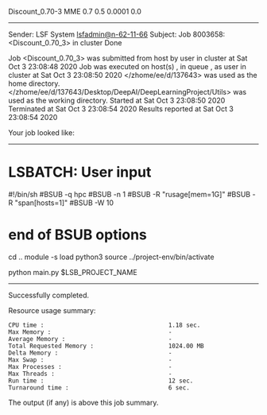 Discount_0.70-3 MME 0.7 0.5 0.0001 0.0

------------------------------------------------------------
Sender: LSF System <lsfadmin@n-62-11-66>
Subject: Job 8003658: <Discount_0.70_3> in cluster <dcc> Done

Job <Discount_0.70_3> was submitted from host <n-62-30-5> by user <s183905> in cluster <dcc> at Sat Oct  3 23:08:48 2020
Job was executed on host(s) <n-62-11-66>, in queue <hpc>, as user <s183905> in cluster <dcc> at Sat Oct  3 23:08:50 2020
</zhome/ee/d/137643> was used as the home directory.
</zhome/ee/d/137643/Desktop/DeepAI/DeepLearningProject/Utils> was used as the working directory.
Started at Sat Oct  3 23:08:50 2020
Terminated at Sat Oct  3 23:08:54 2020
Results reported at Sat Oct  3 23:08:54 2020

Your job looked like:

------------------------------------------------------------
# LSBATCH: User input
#!/bin/sh
#BSUB -q hpc
#BSUB -n 1
#BSUB -R "rusage[mem=1G]"
#BSUB -R "span[hosts=1]"
#BSUB -W 10
# end of BSUB options
cd ..
module -s load python3
source ../project-env/bin/activate

python main.py $LSB_PROJECT_NAME


------------------------------------------------------------

Successfully completed.

Resource usage summary:

    CPU time :                                   1.18 sec.
    Max Memory :                                 -
    Average Memory :                             -
    Total Requested Memory :                     1024.00 MB
    Delta Memory :                               -
    Max Swap :                                   -
    Max Processes :                              -
    Max Threads :                                -
    Run time :                                   12 sec.
    Turnaround time :                            6 sec.

The output (if any) is above this job summary.

